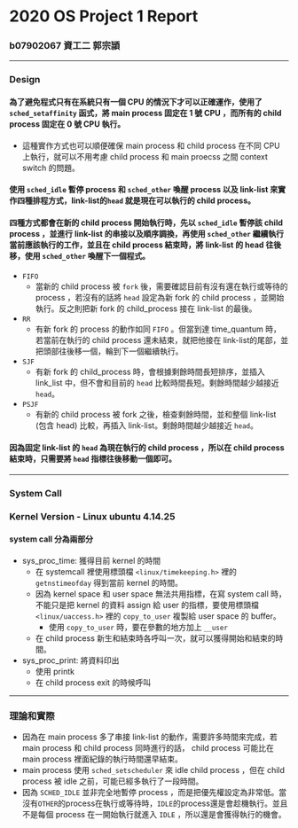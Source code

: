 # 2020 OS Project 1 Report
### b07902067 資工二 郭宗頴

---
### Design
#### 為了避免程式只有在系統只有一個 CPU 的情況下才可以正確運作，使用了 `sched_setaffinity` 函式，將 main process 固定在 1 號 CPU ，而所有的 child process 固定在 0 號 CPU 執行。
- 這種實作方式也可以順便確保 main process 和 child process 在不同 CPU 上執行，就可以不用考慮 child process 和 main proecss 之間 context switch 的問題。
#### 使用 `sched_idle` 暫停 process 和 `sched_other` 喚醒 process 以及 link-list 來實作四種排程方式，link-list的`head` 就是現在可以執行的 child process。
#### 四種方式都會在新的 child process 開始執行時，先以 `sched_idle` 暫停該 child process ，並進行 link-list 的串接以及順序調換，再使用 `sched_other` 繼續執行當前應該執行的工作，並且在 child  process 結束時，將 link-list 的 head 往後移，使用 `sched_other` 喚醒下一個程式。
- `FIFO`
	- 當新的 child process 被 `fork` 後，需要確認目前有沒有還在執行或等待的 process ，若沒有的話將 `head` 設定為新 fork 的 child process ，並開始執行。反之則把新 fork 的 child_process 接在 link-list 的最後。
- `RR`  
	- 有新 fork 的 process 的動作如同 `FIFO` 。但當到達 time_quantum 時， 若當前在執行的 child process 還未結束，就把他接在 link-list的尾部，並把頭部往後移一個，輪到下一個繼續執行。
- `SJF` 
	- 有新 fork 的 child_process 時，會根據剩餘時間長短排序，並插入 link_list 中，但不會和目前的 `head` 比較時間長短。剩餘時間越少越接近 `head`。
- `PSJF` 
	- 有新的 child process 被 fork 之後，檢查剩餘時間，並和整個 link-list (包含 head) 比較，再插入 link-list。剩餘時間越少越接近 `head`。

#### 因為固定 link-list 的 `head` 為現在執行的 child process ，所以在 child process 結束時，只需要將 `head` 指標往後移動一個即可。
---
### System Call
### Kernel Version  - **Linux ubuntu 4.14.25**
#### system call 分為兩部分
- sys_proc_time: 獲得目前 kernel 的時間
    - 在 systemcall 裡使用標頭檔 `<linux/timekeeping.h>` 裡的 `getnstimeofday` 得到當前 kernel 的時間。
    - 因為 kernel space 和 user space 無法共用指標，在寫 system call 時，不能只是把 kernel 的資料 assign 給 user 的指標，要使用標頭檔 `<linux/uaccess.h>` 裡的 `copy_to_user` 複製給 user space 的 buffer。
        - 使用 `copy_to_user` 時，要在參數的地方加上 `__user`
    - 在 child process 新生和結束時各呼叫一次，就可以獲得開始和結束的時間。
- sys_proc_print: 將資料印出
    - 使用 printk
    - 在 child process exit 的時候呼叫
--- 
### 理論和實際
- 因為在 main process 多了串接 link-list 的動作，需要許多時間來完成，若 main process 和 child process 同時進行的話， child process 可能比在 main process 裡面紀錄的執行時間還早結束。
- main process 使用 `sched_setscheduler` 來 idle child process ，但在 child process 被 idle 之前，可能已經多執行了一段時間。
- 因為 `SCHED_IDLE` 並非完全地暫停 process ，而是把優先權設定為非常低。當沒有`OTHER`的process在執行或等待時，`IDLE`的process還是會趁機執行。並且不是每個 process 在一開始執行就進入 `IDLE` ，所以還是會獲得執行的機會。



